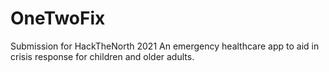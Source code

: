 # OneTwoFix
Submission for HackTheNorth 2021
An emergency healthcare app to aid in crisis response for children and older adults. 
